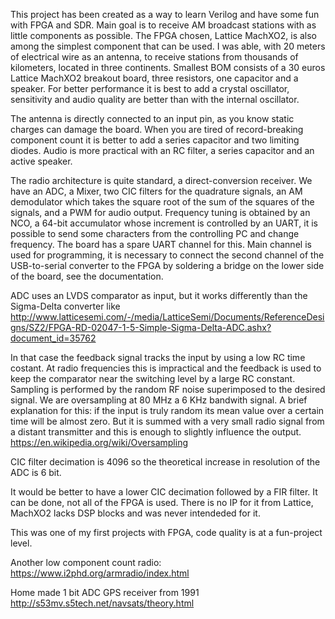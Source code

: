 This project has been created as a way to learn Verilog and have some fun with FPGA and SDR.
Main goal is to receive AM broadcast stations with as little components as possible. The FPGA chosen, Lattice MachXO2, is also
among the simplest component that can be used.
I was able, with 20 meters of electrical wire as an antenna, to receive stations from thousands of kilometers, located in three continents.
Smallest BOM consists of a 30 euros Lattice MachXO2 breakout board, three resistors, one capacitor and a speaker.
For better performance it is best to add a crystal oscillator, sensitivity and audio quality are better than with the internal oscillator.

The antenna is directly connected to an input pin, as you know static charges can damage the board. When you are tired
of record-breaking component count it is better to add a series capacitor and two limiting diodes.
Audio is more practical with an RC filter, a series capacitor and an active speaker.

The radio architecture is quite standard, a direct-conversion receiver. We have an ADC, a Mixer, two CIC filters for the quadrature 
signals, an AM demodulator which takes the square root of the sum of the squares of the signals, and a PWM for audio output.
Frequency tuning is obtained by an NCO, a 64-bit accumulator whose increment is controlled by an UART, it is possible to send some 
characters from the controlling PC and change frequency. The board has a spare UART channel for this. Main channel is used for
programming, it is necessary to connect the second channel of the USB-to-serial converter to the FPGA by soldering a bridge on
the lower side of the board, see the documentation.

ADC uses an LVDS comparator as input, but it works differently than the Sigma-Delta converter like
http://www.latticesemi.com/-/media/LatticeSemi/Documents/ReferenceDesigns/SZ2/FPGA-RD-02047-1-5-Simple-Sigma-Delta-ADC.ashx?document_id=35762

In that case the feedback signal tracks the input by using a low RC time costant.
At radio frequencies this is impractical and the feedback is used to keep the comparator near the switching level by a large RC
constant. Sampling is performed by the random RF noise superimposed to the desired signal.
We are oversampling at 80 MHz a 6 KHz bandwith signal.
A brief explanation for this: if the input is truly random its mean value over a certain time will be almost zero. But
it is summed with a very small radio signal from a distant transmitter and this is enough to slightly influence the output.
https://en.wikipedia.org/wiki/Oversampling

CIC filter decimation is 4096 so the theoretical increase in resolution of the ADC is 6 bit.

It would be better to have a lower CIC decimation followed by a FIR filter. It can be done, not all of the FPGA is used.
There is no IP for it from Lattice, MachXO2 lacks DSP blocks and was never intendeded for it.

This was one of my first projects with FPGA, code quality is at a fun-project level.

Another low component count radio:
https://www.i2phd.org/armradio/index.html

Home made 1 bit ADC GPS receiver from 1991
http://s53mv.s5tech.net/navsats/theory.html
